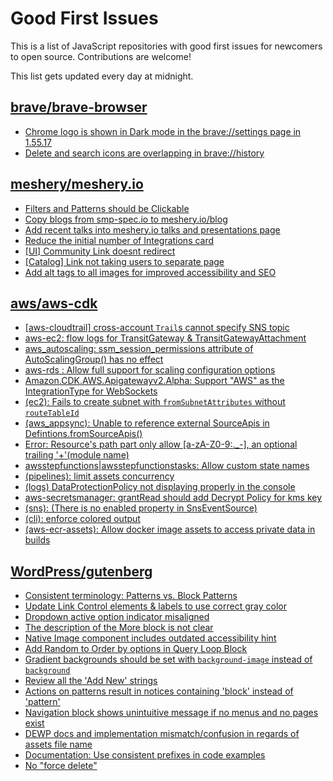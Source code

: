 # Good First Issues

This is a list of JavaScript repositories with good first issues for newcomers to open source. Contributions are welcome!

This list gets updated every day at midnight.

## [brave/brave-browser](https://github.com/brave/brave-browser)

- [Chrome logo is shown in Dark mode in the brave://settings page in 1.55.17 ](https://github.com/brave/brave-browser/issues/31355)
- [Delete and search icons are overlapping in brave://history](https://github.com/brave/brave-browser/issues/32399)

## [meshery/meshery.io](https://github.com/meshery/meshery.io)

- [Filters and Patterns should be Clickable](https://github.com/meshery/meshery.io/issues/1321)
- [Copy blogs from smp-spec.io to meshery.io/blog](https://github.com/meshery/meshery.io/issues/1395)
- [Add recent talks into meshery.io talks and presentations page](https://github.com/meshery/meshery.io/issues/1396)
- [Reduce the initial number of Integrations card  ](https://github.com/meshery/meshery.io/issues/1371)
- [[UI] Community Link doesnt redirect](https://github.com/meshery/meshery.io/issues/1368)
- [[Catalog] Link not taking users to separate page](https://github.com/meshery/meshery.io/issues/1323)
- [Add alt tags to all images for improved accessibility and SEO](https://github.com/meshery/meshery.io/issues/1369)

## [aws/aws-cdk](https://github.com/aws/aws-cdk)

- [[aws-cloudtrail] cross-account `Trail`s cannot specify SNS topic](https://github.com/aws/aws-cdk/issues/11387)
- [aws-ec2: flow logs for TransitGateway & TransitGatewayAttachment](https://github.com/aws/aws-cdk/issues/27222)
- [aws_autoscaling: ssm_session_permissions attribute of AutoScalingGroup() has no effect](https://github.com/aws/aws-cdk/issues/25904)
- [aws-rds : Allow full support for scaling configuration options](https://github.com/aws/aws-cdk/issues/27183)
- [Amazon.CDK.AWS.Apigatewayv2.Alpha: Support "AWS" as the IntegrationType for WebSockets](https://github.com/aws/aws-cdk/issues/27164)
- [(ec2): Fails to create subnet with `fromSubnetAttributes` without `routeTableId`](https://github.com/aws/aws-cdk/issues/19786)
- [(aws_appsync): Unable to reference external SourceApis in Defintions.fromSourceApis()](https://github.com/aws/aws-cdk/issues/27098)
- [Error: Resource's path part only allow [a-zA-Z0-9:._-], an optional trailing '+'(module name)](https://github.com/aws/aws-cdk/issues/27083)
- [awsstepfunctions|awsstepfunctionstasks: Allow custom state names](https://github.com/aws/aws-cdk/issues/23532)
- [(pipelines): limit assets concurrency](https://github.com/aws/aws-cdk/issues/17744)
- [(logs) DataProtectionPolicy not displaying properly in the console](https://github.com/aws/aws-cdk/issues/26728)
- [aws-secretsmanager: grantRead should add Decrypt Policy for kms key](https://github.com/aws/aws-cdk/issues/20087)
- [(sns): (There is no enabled property in SnsEventSource)](https://github.com/aws/aws-cdk/issues/25289)
- [(cli): enforce colored output](https://github.com/aws/aws-cdk/issues/12270)
- [(aws-ecr-assets): Allow docker image assets to access private data in builds](https://github.com/aws/aws-cdk/issues/12062)

## [WordPress/gutenberg](https://github.com/WordPress/gutenberg)

- [Consistent terminology: Patterns vs. Block Patterns](https://github.com/WordPress/gutenberg/issues/49617)
- [Update Link Control elements & labels to use correct gray color](https://github.com/WordPress/gutenberg/issues/54589)
- [Dropdown active option indicator misaligned](https://github.com/WordPress/gutenberg/issues/52001)
- [The description of the More block is not clear](https://github.com/WordPress/gutenberg/issues/41854)
- [Native Image component includes outdated accessibility hint](https://github.com/WordPress/gutenberg/issues/45124)
- [Add Random to Order by options in Query Loop Block](https://github.com/WordPress/gutenberg/issues/40481)
- [Gradient backgrounds should be set with `background-image` instead of `background`](https://github.com/WordPress/gutenberg/issues/32787)
- [Review all the 'Add New' strings](https://github.com/WordPress/gutenberg/issues/53984)
- [Actions on patterns result in notices containing 'block' instead of 'pattern'](https://github.com/WordPress/gutenberg/issues/53370)
- [Navigation block shows unintuitive message if no menus and no pages exist](https://github.com/WordPress/gutenberg/issues/44486)
- [DEWP docs and implementation mismatch/confusion in regards of assets file name](https://github.com/WordPress/gutenberg/issues/49872)
- [Documentation: Use consistent prefixes in code examples](https://github.com/WordPress/gutenberg/issues/53567)
- [No "force delete"](https://github.com/WordPress/gutenberg/issues/13024)

